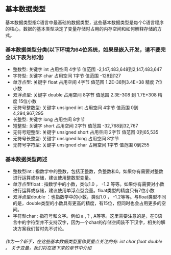 ## 基本数据类型
基本数据类型指C语言中最基础的数据类型，这些基本数据类型是每个C语言程序的核心。数据的基本类型决定了变量存储时占用的内存空间和如何解释存储的方式。

### 基本数据类型分类(以下环境为64位系统，如果是嵌入开发，请不要完全以下表为标准)
* 整数型: 关键字 int  占用空间 4字节 值范围 -2,147,483,648到2,147,483,647
* 字符型: 关键字 char 占用空间 1字节 值范围 -128到127
* 单浮点型: 关键字 float 占用空间 4字节 值范围 1.2E-38到3.4E+38 精度 7位小数
* 双浮点型: 关键字 double 占用空间 8字节 值范围 2.3E-308 到 1.7E+308 精度 15位小数
* 无符号整数型: 关键字 unsigned int 占用空间 4字节 值范围 0到4,294,967,295
* 长整型: 关键字 long 占用空间 8字节
* 短整型: 关键字 short 占用空间 2字节 值范围 -32,768到32,767
* 无符号短整型: 关键字 unsigned short 占用空间 2字节 值范围 0到65,535
* 无符号长整型: 关键字 unsigned long 占用空间 8字节
* 无符号字符型: 关键字 unsigned char 占用空间 1字节 值范围 0到255
### 基本数据类型简述
* 整数型int : 指数学中的整数，包括正整数，负整数和0。如果你有需要对整数进行运算或存储，建议使用整数型变量。
* 单浮点型float : 指数学中的小数，类似1.0 ， -1.2 等等。如果你有需要对小数进行运算或存储，建议使用单浮点型变量。float类型的精度只有7位小数
* 双浮点型double ：也指数学中的小数，类似1.0 ， -1.2等等。与float类型不同的是，double类型的小数具有更高的精度，有15位，但同时也会占用更多的空间。
* 字符型char : 指符号和文字。例如 a , ? , A等等。这里需要注意的是，在C语言中的字符型并不支持汉字，因为一个char的存储空间装不下汉字，相关的解决方案我们暂时先不讨论。
###### 作为一个新手，在这些基本数据类型里你要重点关注的有: int char float double 。 关于变量，我们将在接下来的章节中介绍
